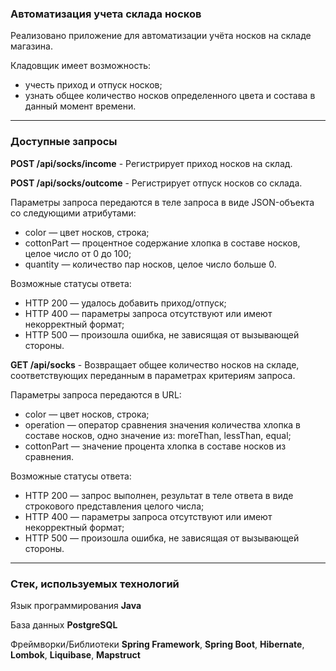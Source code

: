 ### Автоматизация учета склада носков ###

Реализовано приложение для автоматизации учёта носков на складе магазина. 

Кладовщик имеет возможность:
- учесть приход и отпуск носков;
- узнать общее количество носков определенного цвета и состава в данный момент времени.
---
### Доступные запросы ###
**POST /api/socks/income** - Регистрирует приход носков на склад.

**POST /api/socks/outcome** - Регистрирует отпуск носков со склада.

Параметры запроса передаются в теле запроса в виде JSON-объекта со следующими атрибутами:

- color — цвет носков, строка;
- cottonPart — процентное содержание хлопка в составе носков, целое число от 0 до 100;
- quantity — количество пар носков, целое число больше 0.

Возможные статусы ответа:

- HTTP 200 — удалось добавить приход/отпуск;
- HTTP 400 — параметры запроса отсутствуют или имеют некорректный формат;
- HTTP 500 — произошла ошибка, не зависящая от вызывающей стороны.

**GET /api/socks** - Возвращает общее количество носков на складе, соответствующих переданным в параметрах критериям запроса.

Параметры запроса передаются в URL:

- color — цвет носков, строка;
- operation — оператор сравнения значения количества хлопка в составе носков, одно значение из: moreThan, lessThan, equal;
- cottonPart — значение процента хлопка в составе носков из сравнения.

Возможные статусы ответа:

- HTTP 200 — запрос выполнен, результат в теле ответа в виде строкового представления целого числа;
- HTTP 400 — параметры запроса отсутствуют или имеют некорректный формат;
- HTTP 500 — произошла ошибка, не зависящая от вызывающей стороны.

---

### Стек, используемых технологий  ###

Язык программирования **Java**

База данных **PostgreSQL**

Фреймворки/Библиотеки **Spring Framework**, **Spring Boot**, **Hibernate**, **Lombok**, **Liquibase**, **Mapstruct**
